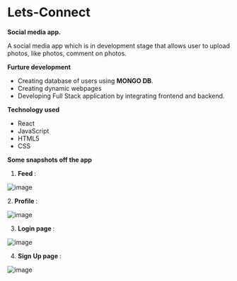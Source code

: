 # Lets-Connect

<strong>Social media app.</strong>

A social media app which is in development stage that allows user to upload photos, like photos, comment on photos.

<strong>Furture development </strong>
- Creating database of users using <strong>MONGO DB</strong>.
- Creating dynamic webpages
- Developing Full Stack application by integrating frontend and backend.

<strong>Technology used </strong>
- React
- JavaScript
- HTML5
- CSS

<strong>Some snapshots off the app</strong>

1. <strong> Feed </strong>: <br>


![image](https://user-images.githubusercontent.com/57624307/185765138-55daa602-7c26-40e4-8e67-3dccd0a2a24d.png)

2.<strong> Profile </strong>: <br>


![image](https://user-images.githubusercontent.com/57624307/185765158-8816d810-2e81-4d9c-8488-305f1cb82419.png)

3. <strong> Login page </strong>: <br>

![image](https://user-images.githubusercontent.com/57624307/185765198-c36ee43b-8faa-43ee-9a1c-676af179e009.png)

4. <strong> Sign Up page </strong>: <br>

![image](https://user-images.githubusercontent.com/57624307/185765226-6dca0438-18b6-458a-91d6-0620c75a2d6c.png)

